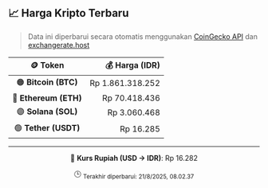 

<!-- HARGA_KRIPTO -->
## 📈 Harga Kripto Terbaru

> Data ini diperbarui secara otomatis menggunakan [CoinGecko API](https://www.coingecko.com/) dan [exchangerate.host](https://exchangerate.host/)

<div align="center">

| 🪙 Token | 💰 Harga (IDR) |
|:------:|---------------:|
| 🟠 **Bitcoin (BTC)**   | Rp 1.861.318.252 |
| 🔵 **Ethereum (ETH)**  | Rp 70.418.436 |
| 🟣 **Solana (SOL)**    | Rp 3.060.468 |
| 🟢 **Tether (USDT)**   | Rp 16.285 |

---

💱 **Kurs Rupiah (USD → IDR)**: Rp 16.282

🕒 <sub>Terakhir diperbarui: 21/8/2025, 08.02.37</sub>

</div>
<!-- /HARGA_KRIPTO -->
